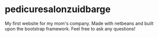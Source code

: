 # pedicuresalonzuidbarge
My first website for my mom's company. Made with netbeans and built upon the bootstrap framework. Feel free to ask any questions!
